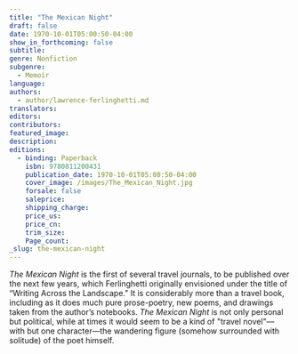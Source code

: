 ```yaml
---
title: "The Mexican Night"
draft: false
date: 1970-10-01T05:00:50-04:00
show_in_forthcoming: false
subtitle:
genre: Nonfiction
subgenre:
  - Memoir
language:
authors:
  - author/lawrence-ferlinghetti.md
translators:
editors:
contributors:
featured_image:
description:
editions:
  - binding: Paperback
    isbn: 9780811200431
    publication_date: 1970-10-01T05:00:50-04:00
    cover_image: /images/The_Mexican_Night.jpg
    forsale: false
    saleprice:
    shipping_charge:
    price_us:
    price_cn:
    trim_size:
    Page_count:
_slug: the-mexican-night
---
```


_The Mexican Night_ is the first of several travel journals, to be published over the next few years, which Ferlinghetti originally envisioned under the title of “Writing Across the Landscape." It is considerably more than a travel book, including as it does much pure prose-poetry, new poems, and drawings taken from the author’s notebooks. _The Mexican Night_ is not only personal but political, while at times it would seem to be a kind of "travel novel"––with but one character––the wandering figure (somehow surrounded with solitude) of the poet himself.

